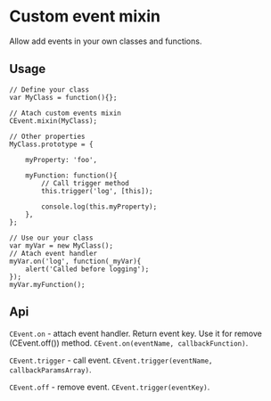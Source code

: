 Custom event mixin
==================

Allow add events in your own classes and functions.

Usage
-----
    // Define your class
    var MyClass = function(){};
    
    // Atach custom events mixin
    CEvent.mixin(MyClass);
    
    // Other properties
    MyClass.prototype = {
    
        myProperty: 'foo',
        
        myFunction: function(){
            // Call trigger method
            this.trigger('log', [this]);
            
            console.log(this.myProperty);
        },
    };
    
    // Use our your class
    var myVar = new MyClass();
    // Atach event handler
    myVar.on('log', function(_myVar){
        alert('Called before logging');
    });
    myVar.myFunction();

Api
---
`CEvent.on` - attach event handler. Return event key. Use it for remove (CEvent.off()) method. `CEvent.on(eventName, callbackFunction)`.

`CEvent.trigger` - call event. `CEvent.trigger(eventName, callbackParamsArray)`.

`CEvent.off` - remove event. `CEvent.trigger(eventKey)`.